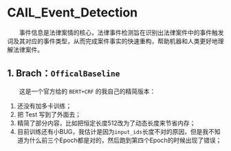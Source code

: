 # CAIL_Event_Detection
&emsp;&emsp;事件信息是法律案情的核心，法律事件检测旨在识别出法律案件中的事件触发词及其对应的事件类型，从而完成案件事实的快速重构，帮助机器和人类更好地理解法律案件。

## 1. Brach：`OfficalBaseline`

&emsp;&emsp;这是一个官方给的 `BERT+CRF` 的我自己的精简版本：
1. 还没有加多卡训练；
2. 把 Test 写到了外面去；
3. 精简了部分内容，比如把恒定长度512改为了动态长度来节省内存；
4. 目前训练还有小BUG，我估计是因为`input_ids`长度不对的原因，但是我不知道为什么前三个Epoch都是对的，然后跑到第四个Epoch的时候出现了错误；
